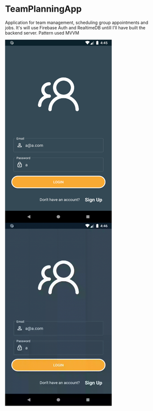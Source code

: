 # TeamPlanningApp
Application for team management, scheduling group appointments and jobs. It's will use Firebase Auth and RealtimeDB
untill I'll have built the backend server. Pattern used MVVM

<img align="left" width="350" height="600" src="images/login.png">
<img align="left" width="350" height="600" src="images/login.gif">
